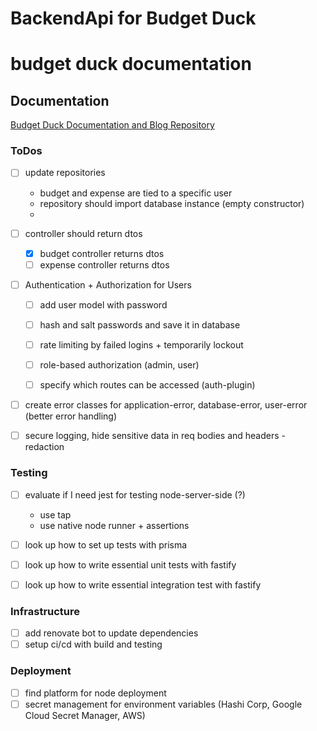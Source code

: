 # BackendApi for Budget Duck

# budget duck documentation

## Documentation
[Budget Duck Documentation and Blog Repository](https://github.com/moon-penguin/documentation)



### ToDos

- [ ] update repositories
  - budget and expense are tied to a specific user
  - repository should import database instance (empty constructor)
  - 


- [ ] controller should return dtos
  - [x] budget controller returns dtos
  - [ ] expense controller returns dtos

- [ ] Authentication + Authorization for Users
  - [ ] add user model with password
  - [ ] hash and salt passwords and save it in database
  - [ ] rate limiting by failed logins + temporarily lockout
  - [ ] role-based authorization (admin, user)
  - [ ] specify which routes can be accessed (auth-plugin)


- [ ] create error classes for application-error, database-error, user-error (better error handling)
- [ ] secure logging, hide sensitive data in req bodies and headers - redaction

### Testing

- [ ] evaluate if I need jest for testing node-server-side (?)
  - use tap
  - use native node runner + assertions

- [ ] look up how to set up tests with prisma
- [ ] look up how to write essential unit tests with fastify
- [ ] look up how to write essential integration test with fastify

### Infrastructure

- [ ] add renovate bot to update dependencies
- [ ] setup ci/cd with build and testing

### Deployment

- [ ] find platform for node deployment
- [ ] secret management for environment variables (Hashi Corp, Google Cloud Secret Manager, AWS)
